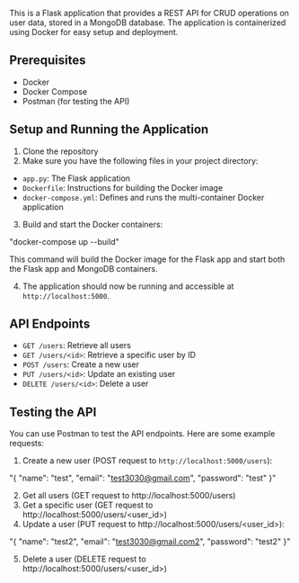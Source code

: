 
This is a Flask application that provides a REST API for CRUD operations on user data, stored in a MongoDB database. The application is containerized using Docker for easy setup and deployment.

## Prerequisites

- Docker
- Docker Compose
- Postman (for testing the API)

## Setup and Running the Application

1. Clone the repository
2. Make sure you have the following files in your project directory:
- `app.py`: The Flask application
- `Dockerfile`: Instructions for building the Docker image
- `docker-compose.yml`: Defines and runs the multi-container Docker application

3. Build and start the Docker containers:
 
 "docker-compose up --build"

This command will build the Docker image for the Flask app and start both the Flask app and MongoDB containers.

4. The application should now be running and accessible at `http://localhost:5000`.

## API Endpoints

- `GET /users`: Retrieve all users
- `GET /users/<id>`: Retrieve a specific user by ID
- `POST /users`: Create a new user
- `PUT /users/<id>`: Update an existing user
- `DELETE /users/<id>`: Delete a user

## Testing the API

You can use Postman to test the API endpoints. Here are some example requests:

1. Create a new user (POST request to `http://localhost:5000/users`):

 "{ 
  "name": "test",
  "email": "test3030@gmail.com",
  "password": "test"
}"

2. Get all users (GET request to http://localhost:5000/users)
3. Get a specific user (GET request to http://localhost:5000/users/<user_id>)
4. Update a user (PUT request to http://localhost:5000/users/<user_id>):

 "{ 
  "name": "test2",
  "email": "test3030@gmail.com2",
  "password": "test2"
}"

5. Delete a user (DELETE request to http://localhost:5000/users/<user_id>)

